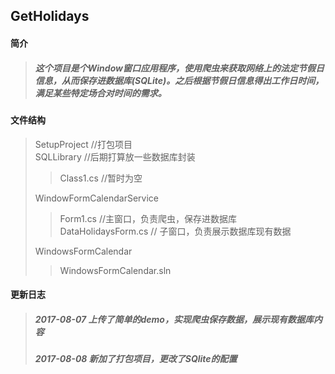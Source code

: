 ## GetHolidays
#### 简介
>##### 这个项目是个Window窗口应用程序，使用爬虫来获取网络上的法定节假日信息，从而保存进数据库(SQLite)。之后根据节假日信息得出工作日时间，满足某些特定场合对时间的需求。

#### 文件结构
>SetupProject //打包项目   
>SQLLibrary  //后期打算放一些数据库封装    
>>Class1.cs  //暂时为空  
>  
>WindowFormCalendarService     
>>Form1.cs    //主窗口，负责爬虫，保存进数据库     
>>DataHolidaysForm.cs   // 子窗口，负责展示数据库现有数据   
> 
>WindowsFormCalendar     
>>WindowsFormCalendar.sln            
#### 更新日志
>##### 2017-08-07 上传了简单的demo，实现爬虫保存数据，展示现有数据库内容
>##### 2017-08-08 新加了打包项目，更改了SQlite的配置
